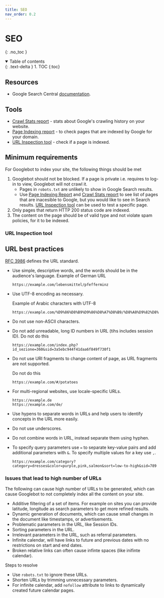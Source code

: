 ```yaml
---
title: SEO
nav_order: 0.2
---
```


<!-- prettier-ignore-start -->
# SEO
{: .no_toc }

<details open markdown="block">
  <summary>
    Table of contents
  </summary>
  {: .text-delta }
1. TOC
{:toc}
</details>

<!-- prettier-ignore-end -->

## Resources

-   Google Search Central [documentation](https://developers.google.com/search/docs).

## Tools

-   [Crawl Stats report](https://support.google.com/webmasters/answer/9679690) - stats about Google's crawling history on your website.
-   [Page Indexing report](https://support.google.com/webmasters/answer/7440203) - to check pages that are indexed by Google for your domain.
-   [URL Inspection tool](https://support.google.com/webmasters/answer/9012289) - check if a page is indexed.

## Minimum requirements

For Googlebot to index your site, the following things should be met

1. Googlebot should not be blocked. If a page is private i.e. requires to log-in to view, Googlebot will not crawl it.
    - Pages in `robots.txt` are unlikely to show in Google Search results.
    - Use [Page Indexing Report](https://support.google.com/webmasters/answer/7440203) and [Crawl Stats report](https://support.google.com/webmasters/answer/9679690) to see list of pages that are inacesible to Google, but you would like to see in Search results. [URL Inspection tool](https://support.google.com/webmasters/answer/9012289) can be used to test a specific page.
2. Only pages that return HTTP 200 status code are indexed.
3. The content on the page should be of valid type and not violate spam policies, for it to be indexed.

### URL Inspection tool

## URL best practices

[RFC 3986](https://www.rfc-editor.org/rfc/rfc3986) defines the URL standard.

-   Use simple, descriptive words, and the words should be in the audience's language.
    Example of German URL
    ```
    https://example.com/lebensmittel/pfefferminz
    ```
-   Use UTF-8 encoding as necessary.

    Example of Arabic characters with UTF-8

    ```
    https://example.com/%D9%86%D8%B9%D9%86%D8%A7%D8%B9/%D8%A8%D9%82%D8%A7%D9%84%D8%A9
    ```

-   Do not use non-ASCII characters.
-   Do not add unreadable, long ID numbers in URL (tihs includes session ID).
    Do not do this
    ```
    https://example.com/index.php?id_sezione=360&sid=3a5ebc944f41daa6f849f730f1
    ```
-   Do not use URI fragments to change content of page, as URL fragments are not supported.

    Do not do this

    ```
    https://example.com/#/potatoes
    ```

-   For multi-regional websites, use locale-specific URLs.
    ```
    https://example.de
    https://example.com/de/
    ```
-   Use hypens to separate words in URLs and help users to identify concepts in the URL more easily.
-   Do not use underscores.
-   Do not combine words in URL, instead separate them using hyphen.
-   To specify query parameters use `=` to separate key-value pairs and add additional parameters with `&`. To specify multiple values for a key use `,`.
    ```
    https://example.com/category?category=dresses&color=purple,pink,salmon&sort=low-to-high&sid=789
    ```

### Issues that lead to high number of URLs

The following can cause high number of URLs to be generated, which can cause Googlebot to not completely index all the content on your site.

-   Additive filtering of a set of items. For example on sites you can provide latitude, longitude as search parameters to get more refined results.
-   Dynamic generation of documents, which can cause small changes in the document like timestamps, or advertisements.
-   Problematic parameters in the URL, like Session IDs.
-   Sorting parameters in the URL.
-   Irrelevant parameters in the URL, such as referral parameters.
-   Infinite calendar, will have links to future and previous dates with no restrictions on start and end dates.
-   Broken relative links can often cause infinte spaces (like inifinte calendar).

Steps to resolve

-   Use `robots.txt` to ignore these URLs.
-   Shorten URLs by trimming unnecessary parameters.
-   For infinite calendar, add `nofollow` attribute to links to dynamically created future calendar pages.
